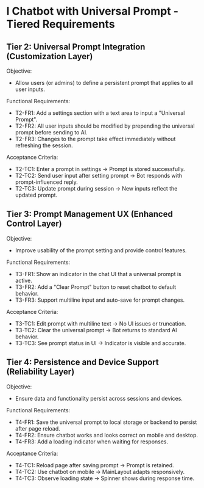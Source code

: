 # I Chatbot with Universal Prompt - Tiered Requirements

## Tier 2: Universal Prompt Integration (Customization Layer)

Objective:

- Allow users (or admins) to define a persistent prompt that applies to all user inputs.

Functional Requirements:

- T2-FR1: Add a settings section with a text area to input a "Universal Prompt".
- T2-FR2: All user inputs should be modified by prepending the universal prompt before sending to AI.
- T2-FR3: Changes to the prompt take effect immediately without refreshing the session.

Acceptance Criteria:

- T2-TC1: Enter a prompt in settings → Prompt is stored successfully.
- T2-TC2: Send user input after setting prompt → Bot responds with prompt-influenced reply.
- T2-TC3: Update prompt during session → New inputs reflect the updated prompt.

## Tier 3: Prompt Management UX (Enhanced Control Layer)

Objective:

- Improve usability of the prompt setting and provide control features.

Functional Requirements:

- T3-FR1: Show an indicator in the chat UI that a universal prompt is active.
- T3-FR2: Add a "Clear Prompt" button to reset chatbot to default behavior.
- T3-FR3: Support multiline input and auto-save for prompt changes.

Acceptance Criteria:

- T3-TC1: Edit prompt with multiline text → No UI issues or truncation.
- T3-TC2: Clear the universal prompt → Bot returns to standard AI behavior.
- T3-TC3: See prompt status in UI → Indicator is visible and accurate.

## Tier 4: Persistence and Device Support (Reliability Layer)

Objective:

- Ensure data and functionality persist across sessions and devices.

Functional Requirements:

- T4-FR1: Save the universal prompt to local storage or backend to persist after page reload.
- T4-FR2: Ensure chatbot works and looks correct on mobile and desktop.
- T4-FR3: Add a loading indicator when waiting for responses.

Acceptance Criteria:

- T4-TC1: Reload page after saving prompt → Prompt is retained.
- T4-TC2: Use chatbot on mobile → MainLayout adapts responsively.
- T4-TC3: Observe loading state → Spinner shows during response time.
